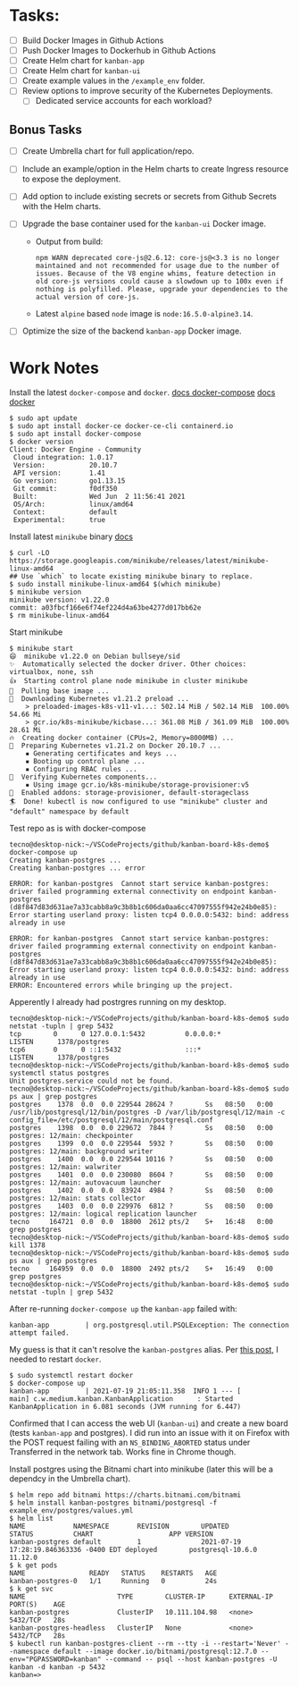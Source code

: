 # Tasks:
- [ ] Build Docker Images in Github Actions
- [ ] Push Docker Images to Dockerhub in Github Actions
- [ ] Create Helm chart for `kanban-app`
- [ ] Create Helm chart for `kanban-ui`
- [ ] Create example values in the `/example_env` folder.
- [ ] Review options to improve security of the Kubernetes Deployments.
  - [ ] Dedicated service accounts for each workload?
## Bonus Tasks
- [ ] Create Umbrella chart for full application/repo.
- [ ] Include an example/option in the Helm charts to create Ingress resource to expose the deployment.
- [ ] Add option to include existing secrets or secrets from Github Secrets with the Helm charts.
- [ ] Upgrade the base container used for the `kanban-ui` Docker image.
  - Output from build:
    ```
    npm WARN deprecated core-js@2.6.12: core-js@<3.3 is no longer maintained and not recommended for usage due to the number of issues. Because of the V8 engine whims, feature detection in old core-js versions could cause a slowdown up to 100x even if nothing is polyfilled. Please, upgrade your dependencies to the actual version of core-js.
    ```
  - Latest `alpine` based `node` image is `node:16.5.0-alpine3.14`.
- [ ] Optimize the size of the backend `kanban-app` Docker image.


# Work Notes

Install the latest `docker-compose` and `docker`.
[docs docker-compose](https://docs.docker.com/compose/install/)
[docs docker](https://docs.docker.com/engine/install/ubuntu/)
```
$ sudo apt update
$ sudo apt install docker-ce docker-ce-cli containerd.io
$ sudo apt install docker-compose
$ docker version
Client: Docker Engine - Community
 Cloud integration: 1.0.17
 Version:           20.10.7
 API version:       1.41
 Go version:        go1.13.15
 Git commit:        f0df350
 Built:             Wed Jun  2 11:56:41 2021
 OS/Arch:           linux/amd64
 Context:           default
 Experimental:      true
```

Install latest `minikube` binary
[docs](https://minikube.sigs.k8s.io/docs/start/)
```
$ curl -LO https://storage.googleapis.com/minikube/releases/latest/minikube-linux-amd64
## Use `which` to locate existing minikube binary to replace.
$ sudo install minikube-linux-amd64 $(which minikube)
$ minikube version
minikube version: v1.22.0
commit: a03fbcf166e6f74ef224d4a63be4277d017bb62e
$ rm minikube-linux-amd64
```

Start minikube
```
$ minikube start
😄  minikube v1.22.0 on Debian bullseye/sid
✨  Automatically selected the docker driver. Other choices: virtualbox, none, ssh
👍  Starting control plane node minikube in cluster minikube
🚜  Pulling base image ...
💾  Downloading Kubernetes v1.21.2 preload ...
    > preloaded-images-k8s-v11-v1...: 502.14 MiB / 502.14 MiB  100.00% 54.66 Mi
    > gcr.io/k8s-minikube/kicbase...: 361.08 MiB / 361.09 MiB  100.00% 28.61 Mi
🔥  Creating docker container (CPUs=2, Memory=8000MB) ...
🐳  Preparing Kubernetes v1.21.2 on Docker 20.10.7 ...
    ▪ Generating certificates and keys ...
    ▪ Booting up control plane ...
    ▪ Configuring RBAC rules ...
🔎  Verifying Kubernetes components...
    ▪ Using image gcr.io/k8s-minikube/storage-provisioner:v5
🌟  Enabled addons: storage-provisioner, default-storageclass
🏄  Done! kubectl is now configured to use "minikube" cluster and "default" namespace by default
```

Test repo as is with docker-compose
```
tecno@desktop-nick:~/VSCodeProjects/github/kanban-board-k8s-demo$ docker-compose up
Creating kanban-postgres ... 
Creating kanban-postgres ... error

ERROR: for kanban-postgres  Cannot start service kanban-postgres: driver failed programming external connectivity on endpoint kanban-postgres (d8f847d83d631ae7a33cabb8a9c3b8b1c606da0aa6cc47097555f942e24b0e85): Error starting userland proxy: listen tcp4 0.0.0.0:5432: bind: address already in use

ERROR: for kanban-postgres  Cannot start service kanban-postgres: driver failed programming external connectivity on endpoint kanban-postgres (d8f847d83d631ae7a33cabb8a9c3b8b1c606da0aa6cc47097555f942e24b0e85): Error starting userland proxy: listen tcp4 0.0.0.0:5432: bind: address already in use
ERROR: Encountered errors while bringing up the project.
```

Apperently I already had postrgres running on my desktop.
```
tecno@desktop-nick:~/VSCodeProjects/github/kanban-board-k8s-demo$ sudo netstat -tupln | grep 5432
tcp        0      0 127.0.0.1:5432          0.0.0.0:*               LISTEN      1378/postgres       
tcp6       0      0 ::1:5432                :::*                    LISTEN      1378/postgres       
tecno@desktop-nick:~/VSCodeProjects/github/kanban-board-k8s-demo$ sudo systemctl status postgres
Unit postgres.service could not be found.
tecno@desktop-nick:~/VSCodeProjects/github/kanban-board-k8s-demo$ sudo ps aux | grep postgres
postgres    1378  0.0  0.0 229544 28624 ?        Ss   08:50   0:00 /usr/lib/postgresql/12/bin/postgres -D /var/lib/postgresql/12/main -c config_file=/etc/postgresql/12/main/postgresql.conf
postgres    1398  0.0  0.0 229672  7844 ?        Ss   08:50   0:00 postgres: 12/main: checkpointer   
postgres    1399  0.0  0.0 229544  5932 ?        Ss   08:50   0:00 postgres: 12/main: background writer   
postgres    1400  0.0  0.0 229544 10116 ?        Ss   08:50   0:00 postgres: 12/main: walwriter   
postgres    1401  0.0  0.0 230080  8604 ?        Ss   08:50   0:00 postgres: 12/main: autovacuum launcher   
postgres    1402  0.0  0.0  83924  4984 ?        Ss   08:50   0:00 postgres: 12/main: stats collector   
postgres    1403  0.0  0.0 229976  6812 ?        Ss   08:50   0:00 postgres: 12/main: logical replication launcher   
tecno     164721  0.0  0.0  18800  2612 pts/2    S+   16:48   0:00 grep postgres
tecno@desktop-nick:~/VSCodeProjects/github/kanban-board-k8s-demo$ sudo kill 1378
tecno@desktop-nick:~/VSCodeProjects/github/kanban-board-k8s-demo$ sudo ps aux | grep postgres
tecno     164959  0.0  0.0  18800  2492 pts/2    S+   16:49   0:00 grep postgres
tecno@desktop-nick:~/VSCodeProjects/github/kanban-board-k8s-demo$ sudo netstat -tupln | grep 5432
```

After re-running `docker-compose up` the `kanban-app` failed with:
```
kanban-app         | org.postgresql.util.PSQLException: The connection attempt failed.
```

My guess is that it can't resolve the `kanban-postgres` alias. Per [this post](https://stackoverflow.com/a/40850537), I needed to restart `docker`.
```
$ sudo systemctl restart docker
$ docker-compose up
kanban-app         | 2021-07-19 21:05:11.358  INFO 1 --- [           main] c.w.medium.kanban.KanbanApplication      : Started KanbanApplication in 6.081 seconds (JVM running for 6.447)
```

Confirmed that I can access the web UI (`kanban-ui`) and create a new board (tests `kanban-app` and postgres). I did run into an issue with it on Firefox with the POST request failing with an `NS_BINDING_ABORTED` status under Transferred in the network tab. Works fine in Chrome though.

Install postgres using the Bitnami chart into minikube (later this will be a dependcy in the Umbrella chart).
```
$ helm repo add bitnami https://charts.bitnami.com/bitnami
$ helm install kanban-postgres bitnami/postgresql -f example_env/postgres/values.yml 
$ helm list
NAME            NAMESPACE       REVISION        UPDATED                                 STATUS          CHART                   APP VERSION
kanban-postgres default         1               2021-07-19 17:28:19.846363336 -0400 EDT deployed        postgresql-10.6.0       11.12.0   
$ k get pods
NAME                READY   STATUS    RESTARTS   AGE
kanban-postgres-0   1/1     Running   0          24s
$ k get svc
NAME                       TYPE        CLUSTER-IP      EXTERNAL-IP   PORT(S)    AGE
kanban-postgres            ClusterIP   10.111.104.98   <none>        5432/TCP   28s
kanban-postgres-headless   ClusterIP   None            <none>        5432/TCP   28s
$ kubectl run kanban-postgres-client --rm --tty -i --restart='Never' --namespace default --image docker.io/bitnami/postgresql:12.7.0 --env="PGPASSWORD=kanban" --command -- psql --host kanban-postgres -U kanban -d kanban -p 5432
kanban=>
```

